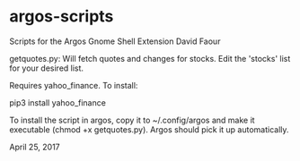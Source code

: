 # argos-scripts
Scripts for the Argos Gnome Shell Extension
David Faour

getquotes.py:
Will fetch quotes and changes for stocks. Edit the 'stocks' list for your desired list.

Requires yahoo_finance. To install:

pip3 install yahoo_finance

To install the script in argos, copy it to ~/.config/argos and make it executable (chmod +x getquotes.py). Argos should pick it
up automatically.

April 25, 2017
